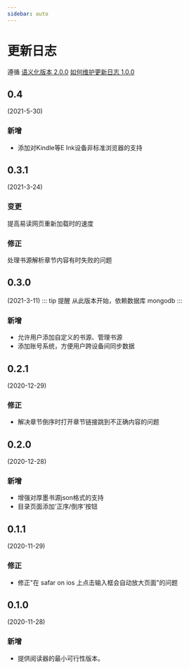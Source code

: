 ```yaml
---
sidebar: auto
---
```


# 更新日志

遵循 [语义化版本 2.0.0](https://semver.org/lang/zh-CN/) [如何维护更新日志 1.0.0](https://keepachangelog.com/zh-CN/1.0.0/)

## 0.4
(2021-5-30)

### 新增
- 添加对Kindle等E Ink设备非标准浏览器的支持
## 0.3.1
(2021-3-24)
### 变更
提高易读网页重新加载时的速度
### 修正
处理书源解析章节内容有时失败的问题
## 0.3.0
(2021-3-11)
::: tip 提醒
从此版本开始，依赖数据库 mongodb
:::
### 新增
- 允许用户添加自定义的书源、管理书源
- 添加账号系统，方便用户跨设备间同步数据

## 0.2.1
(2020-12-29)
### 修正
- 解决章节倒序时打开章节链接跳到不正确内容的问题

## 0.2.0
(2020-12-28)
### 新增
- 增强对厚墨书源json格式的支持
- 目录页面添加'正序/倒序'按钮

## 0.1.1
(2020-11-29)
### 修正
- 修正"在 safar on ios 上点击输入框会自动放大页面"的问题

## 0.1.0
(2020-11-28)
### 新增
- 提供阅读器的最小可行性版本。

